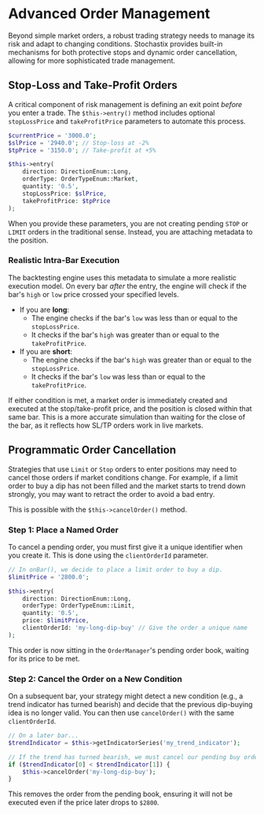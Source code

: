 # Advanced Order Management

Beyond simple market orders, a robust trading strategy needs to manage its risk and adapt to changing conditions. Stochastix provides built-in mechanisms for both protective stops and dynamic order cancellation, allowing for more sophisticated trade management.

## Stop-Loss and Take-Profit Orders

A critical component of risk management is defining an exit point *before* you enter a trade. The `$this->entry()` method includes optional `stopLossPrice` and `takeProfitPrice` parameters to automate this process.

```php
$currentPrice = '3000.0';
$slPrice = '2940.0'; // Stop-loss at -2%
$tpPrice = '3150.0'; // Take-profit at +5%

$this->entry(
    direction: DirectionEnum::Long,
    orderType: OrderTypeEnum::Market,
    quantity: '0.5',
    stopLossPrice: $slPrice,
    takeProfitPrice: $tpPrice
);
```

When you provide these parameters, you are not creating pending `STOP` or `LIMIT` orders in the traditional sense. Instead, you are attaching metadata to the position.

### Realistic Intra-Bar Execution

The backtesting engine uses this metadata to simulate a more realistic execution model. On every bar *after* the entry, the engine will check if the bar's `high` or `low` price crossed your specified levels.

* If you are **long**:
    * The engine checks if the bar's `low` was less than or equal to the `stopLossPrice`.
    * It checks if the bar's `high` was greater than or equal to the `takeProfitPrice`.
* If you are **short**:
    * The engine checks if the bar's `high` was greater than or equal to the `stopLossPrice`.
    * It checks if the bar's `low` was less than or equal to the `takeProfitPrice`.

If either condition is met, a market order is immediately created and executed at the stop/take-profit price, and the position is closed within that same bar. This is a more accurate simulation than waiting for the close of the bar, as it reflects how SL/TP orders work in live markets.

## Programmatic Order Cancellation

Strategies that use `Limit` or `Stop` orders to enter positions may need to cancel those orders if market conditions change. For example, if a limit order to buy a dip has not been filled and the market starts to trend down strongly, you may want to retract the order to avoid a bad entry.

This is possible with the `$this->cancelOrder()` method.

### Step 1: Place a Named Order

To cancel a pending order, you must first give it a unique identifier when you create it. This is done using the `clientOrderId` parameter.

```php
// In onBar(), we decide to place a limit order to buy a dip.
$limitPrice = '2800.0';

$this->entry(
    direction: DirectionEnum::Long,
    orderType: OrderTypeEnum::Limit,
    quantity: '0.5',
    price: $limitPrice,
    clientOrderId: 'my-long-dip-buy' // Give the order a unique name
);
```
This order is now sitting in the `OrderManager`'s pending order book, waiting for its price to be met.

### Step 2: Cancel the Order on a New Condition

On a subsequent bar, your strategy might detect a new condition (e.g., a trend indicator has turned bearish) and decide that the previous dip-buying idea is no longer valid. You can then use `cancelOrder()` with the same `clientOrderId`.

```php
// On a later bar...
$trendIndicator = $this->getIndicatorSeries('my_trend_indicator');

// If the trend has turned bearish, we must cancel our pending buy order.
if ($trendIndicator[0] < $trendIndicator[1]) {
    $this->cancelOrder('my-long-dip-buy');
}
```

This removes the order from the pending book, ensuring it will not be executed even if the price later drops to `$2800`.
